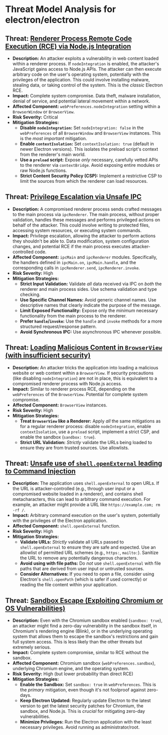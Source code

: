 # Threat Model Analysis for electron/electron

## Threat: [Renderer Process Remote Code Execution (RCE) via Node.js Integration](./threats/renderer_process_remote_code_execution__rce__via_node_js_integration.md)

*   **Description:** An attacker exploits a vulnerability in web content loaded within a renderer process.  If `nodeIntegration` is enabled, the attacker's JavaScript gains access to Node.js APIs. The attacker can then execute arbitrary code on the user's operating system, potentially with the privileges of the application. This could involve installing malware, stealing data, or taking control of the system. This is the *classic* Electron RCE.
*   **Impact:** Complete system compromise. Data theft, malware installation, denial of service, and potential lateral movement within a network.
*   **Affected Component:** `webPreferences.nodeIntegration` setting within a `BrowserWindow` or `BrowserView`.
*   **Risk Severity:** Critical
*   **Mitigation Strategies:**
    *   **Disable `nodeIntegration`:** Set `nodeIntegration: false` in the `webPreferences` of all `BrowserWindow` and `BrowserView` instances. This is the *most important* mitigation.
    *   **Enable `contextIsolation`:** Set `contextIsolation: true` (default in newer Electron versions). This isolates the preload script's context from the renderer's main world.
    *   **Use a `preload` script:** Expose *only* necessary, carefully vetted APIs to the renderer via `contextBridge`. Avoid exposing entire modules or raw Node.js functions.
    *   **Strict Content Security Policy (CSP):** Implement a restrictive CSP to limit the sources from which the renderer can load resources.

## Threat: [Privilege Escalation via Unsafe IPC](./threats/privilege_escalation_via_unsafe_ipc.md)

*   **Description:** A compromised renderer process sends crafted messages to the main process via `ipcRenderer`. The main process, without proper validation, handles these messages and performs privileged actions on behalf of the attacker. This could involve writing to protected files, accessing system resources, or executing system commands.
*   **Impact:** Privilege escalation, allowing the attacker to perform actions they shouldn't be able to. Data modification, system configuration changes, and potential RCE if the main process executes attacker-controlled code.
*   **Affected Component:** `ipcMain` and `ipcRenderer` modules. Specifically, the handlers defined in `ipcMain.on`, `ipcMain.handle`, and the corresponding calls in `ipcRenderer.send`, `ipcRenderer.invoke`.
*   **Risk Severity:** High
*   **Mitigation Strategies:**
    *   **Strict Input Validation:** Validate *all* data received via IPC on *both* the renderer and main process sides. Use schema validation and type checking.
    *   **Use Specific Channel Names:** Avoid generic channel names. Use descriptive names that clearly indicate the purpose of the message.
    *   **Limit Exposed Functionality:** Expose only the *minimum* necessary functionality from the main process to the renderer.
    *   **Prefer `handle`/`invoke`:** Use the `handle` and `invoke` methods for a more structured request/response pattern.
    *   **Avoid Synchronous IPC:** Use asynchronous IPC whenever possible.

## Threat: [Loading Malicious Content in `BrowserView` (with insufficient security)](./threats/loading_malicious_content_in__browserview___with_insufficient_security_.md)

*   **Description:** An attacker tricks the application into loading a malicious website or web content within a `BrowserView`. If security precautions (like disabling `nodeIntegration`) are not in place, this is equivalent to a compromised renderer process with Node.js access.
*   **Impact:** Similar to renderer process RCE, depending on the `webPreferences` of the `BrowserView`.  Potential for complete system compromise.
*   **Affected Component:** `BrowserView` instances.
*   **Risk Severity:** High
*   **Mitigation Strategies:**
    *   **Treat `BrowserView` like a Renderer:** Apply *all* the same mitigations as for a regular renderer process: disable `nodeIntegration`, enable `contextIsolation`, use a `preload` script, implement a strict CSP, and enable the sandbox (`sandbox: true`).
    *   **Strict URL Validation:** *Strictly* validate the URLs being loaded to ensure they are from trusted sources. Use allowlists.

## Threat: [Unsafe use of `shell.openExternal` leading to Command Injection](./threats/unsafe_use_of__shell_openexternal__leading_to_command_injection.md)

*   **Description:** The application uses `shell.openExternal` to open URLs. If the URL is attacker-controlled (e.g., through user input or a compromised website loaded in a renderer), and contains shell metacharacters, this can lead to arbitrary command execution.  For example, an attacker might provide a URL like `https://example.com; rm -rf /`.
*   **Impact:** Arbitrary command execution on the user's system, potentially with the privileges of the Electron application.
*   **Affected Component:** `shell.openExternal` function.
*   **Risk Severity:** High
*   **Mitigation Strategies:**
    *   **Validate URLs:** *Strictly* validate all URLs passed to `shell.openExternal` to ensure they are safe and expected. Use an allowlist of permitted URL schemes (e.g., `https:`, `mailto:`).  Sanitize the URL to remove any potentially dangerous characters.
    *   **Avoid using with file paths:** Do *not* use `shell.openExternal` with file paths that are derived from user input or untrusted sources.
    * **Consider Alternatives:** If you need to open a file, consider using Electron's `shell.openPath` (which is safer if used correctly) or reading the file content within your application.

## Threat: [Sandbox Escape (Exploiting Chromium or OS Vulnerabilities)](./threats/sandbox_escape__exploiting_chromium_or_os_vulnerabilities_.md)

*   **Description:** Even with the Chromium sandbox enabled (`sandbox: true`), an attacker might find a zero-day vulnerability in the sandbox itself, in Chromium's rendering engine (Blink), or in the underlying operating system that allows them to escape the sandbox's restrictions and gain full system access. This is less likely than the other threats but extremely serious.
*   **Impact:** Complete system compromise, similar to RCE without the sandbox.
*   **Affected Component:** Chromium sandbox (`webPreferences.sandbox`), underlying Chromium engine, and the operating system.
*   **Risk Severity:** High (but lower probability than direct RCE)
*   **Mitigation Strategies:**
    *   **Enable the Sandbox:** Set `sandbox: true` in `webPreferences`. This is the *primary* mitigation, even though it's not foolproof against zero-days.
    *   **Keep Electron Updated:** Regularly update Electron to the latest version to get the latest security patches for Chromium, the sandbox, and Node.js. This is *crucial* for mitigating zero-day vulnerabilities.
    *   **Minimize Privileges:** Run the Electron application with the least necessary privileges. Avoid running as administrator/root.

